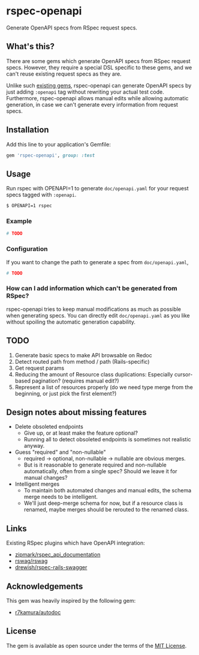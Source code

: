 # rspec-openapi

Generate OpenAPI specs from RSpec request specs.

## What's this?

There are some gems which generate OpenAPI specs from RSpec request specs.
However, they require a special DSL specific to these gems, and we can't reuse existing request specs as they are.

Unlike such [existing gems](#links), rspec-openapi can generate OpenAPI specs by just adding `:openapi` tag
without rewriting your actual test code.
Furthermore, rspec-openapi allows manual edits while allowing automatic generation, in case we can't generate
every information from request specs.

## Installation

Add this line to your application's Gemfile:

```ruby
gem 'rspec-openapi', group: :test
```

## Usage

Run rspec with OPENAPI=1 to generate `doc/openapi.yaml` for your request specs tagged with `:openapi`.

```bash
$ OPENAPI=1 rspec
```

### Example

```rb
# TODO
```

### Configuration

If you want to change the path to generate a spec from `doc/openapi.yaml`,

```rb
# TODO
```

### How can I add information which can't be generated from RSpec?

rspec-openapi tries to keep manual modifications as much as possible when generating specs.
You can directly edit `doc/openapi.yaml` as you like without spoiling the automatic generation capability.

## TODO

1. Generate basic specs to make API browsable on Redoc
2. Detect routed path from method / path (Rails-specific)
3. Get request params
4. Reducing the amount of Resource class duplications: Especially cursor-based pagination? (requires manual edit?)
5. Represent a list of resources properly (do we need type merge from the beginning, or just pick the first element?)

## Design notes about missing features

* Delete obsoleted endpoints
  * Give up, or at least make the feature optional?
  * Running all to detect obsoleted endpoints is sometimes not realistic anyway.
* Guess "required" and "non-nullable"
  * required → optional, non-nullable → nullable are obvious merges.
  * But is it reasonable to generate required and non-nullable automatically,
    often from a single spec? Should we leave it for manual changes?
* Intelligent merges
  * To maintain both automated changes and manual edits, the schema merge needs to be intelligent.
  * We'll just deep-merge schema for now, but if a resource class is renamed, maybe merges should
    be rerouted to the renamed class.

## Links

Existing RSpec plugins which have OpenAPI integration:

* [zipmark/rspec\_api\_documentation](https://github.com/zipmark/rspec_api_documentation)
* [rswag/rswag](https://github.com/rswag/rswag)
* [drewish/rspec-rails-swagger](https://github.com/drewish/rspec-rails-swagger)

## Acknowledgements

This gem was heavily inspired by the following gem:

* [r7kamura/autodoc](https://github.com/r7kamura/autodoc)

## License

The gem is available as open source under the terms of the [MIT License](https://opensource.org/licenses/MIT).

